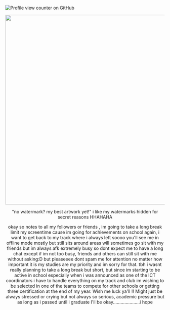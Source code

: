 ![Profile view counter on GitHub](https://komarev.com/ghpvc/?username=PromiseEverlasting&color=e7d195&style=for-the-badge&label=(ˉ﹃ˉ))
  <p align="center">
<img width="600" src="https://i.ibb.co/39z4tjvk/ae6458218e2efa4559ad8215460cadda-1.webp">
    <p align="center">
  "no watermark? my best artwork yet!" i like my watermarks hidden for secret reasons HHAHAHA 
  <p align="center">
okay so notes to all my followers or friends , im going to take a long break limit my screentime cause im going for achievements on school again, i want to get back to my track where i always left soooo you'll see me in offline mode mostly but still sits around areas
will sometimes go sit with my friends but im always afk extremely busy so dont expect me to have a long chat except if im not too busy, friends and others can still sit with me without asking:D but pleaseeee dont spam me for attention no matter how important it is my studies are my priority and im sorry for that. tbh i wasnt really planning to take a long break but short, but since im starting to be active in school especially when i was announced as one of the ICT coordinators i have to handle everything on my track and club im wishing to be selected in one of the teams to compete for other schools or getting three certification at the end of my year. Wish me luck ya'll !! Might just be always stressed or crying but not always so serious, academic pressure but as long as i passed until i graduate I'll be okay.....................i hope 

















